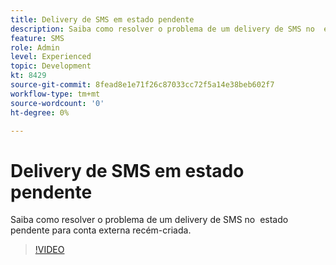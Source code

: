 ```yaml
---
title: Delivery de SMS em estado pendente
description: Saiba como resolver o problema de um delivery de SMS no  estado pendente para conta externa recém-criada.
feature: SMS
role: Admin
level: Experienced
topic: Development
kt: 8429
source-git-commit: 8fead8e1e71f26c87033cc72f5a14e38beb602f7
workflow-type: tm+mt
source-wordcount: '0'
ht-degree: 0%

---
```



# Delivery de SMS em estado pendente

Saiba como resolver o problema de um delivery de SMS no  estado pendente para conta externa recém-criada.

>[!VIDEO](https://video.tv.adobe.com/v/335986?quality=12)
